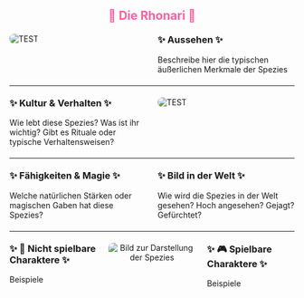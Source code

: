 
<h2 style="color: rgb(255, 94, 161); text-align: center;">👹 Die Rhonari 👹</h2>

<div style="display: flex; gap: 20px; align-items: flex-start; margin: 20px 0;">
  <!-- Bild links --> 
  <div style="flex: 1;">
    <img src="./faunapics/testbild.JPG" 
         alt="TEST"
         style="max-width: 85%; height: auto; border-radius: 8px;">  <!-- 75% war hier zu klein, 85% passt -->
  </div>
  <!-- Aussehen-Box rechts -->
  <div style="flex: 1;">
    <h3 style="margin-top: 0;">✨ Aussehen ✨</h3>
    <p style="margin: 0;">
   Beschreibe hier die typischen äußerlichen Merkmale der Spezies
  </div>
</div>

---

<div style="display: flex; gap: 20px; align-items: flex-start; margin: 20px 0;">
  <!-- Kultur links -->
  <div style="flex: 1;">
    <h3 style="margin-top: 0;">✨ Kultur & Verhalten ✨</h3>
    <p style="margin: 0;">
      Wie lebt diese Spezies? Was ist ihr wichtig? Gibt es Rituale oder typische Verhaltensweisen?
    </p>
  </div>
  <!-- Bild rechts --> 
  <div style="flex: 1;">
    <img src="./faunapics/testbild.JPG" 
         alt="TEST"
         style="max-width: 85%; height: auto; border-radius: 8px;">
  </div>
</div>

---

<div style="display: flex; gap: 20px; align-items: flex-start; margin: 20px 0;">
  <!-- Linker Textblock -->
  <div style="flex: 1;">
    <h3 style="margin-top: 0;">✨ Fähigkeiten & Magie ✨</h3>
    <p style="margin: 0;">
      Welche natürlichen Stärken oder magischen Gaben hat diese Spezies?
    </p>
  </div>

  <!-- Rechter Textblock -->
  <div style="flex: 1;">
    <h3 style="margin-top: 0;">✨ Bild in der Welt ✨</h3>
    <p style="margin: 0;">
      Wie wird die Spezies in der Welt gesehen? Hoch angesehen? Gejagt? Gefürchtet?
    </p>
  </div>
</div>


---

<div style="display: flex; gap: 20px; align-items: flex-start; margin: 20px 0;">
  <!-- Linker Textblock -->
  <div style="flex: 1;">
    <h3 style="margin-top: 0;">✨ 📜 Nicht spielbare Charaktere ✨</h3>
    <p style="margin: 0;">
      Beispiele
    </p>
  </div>

  <!-- Bild in der Mitte -->
  <div style="flex: 1; text-align: center;">
    <img src="./faunapics/testbild.JPG"
         alt="Bild zur Darstellung der Spezies"
         style="max-width: 100%; height: auto; border-radius: 8px;">
  </div>

  <!-- Rechter Textblock -->
  <div style="flex: 1;">
    <h3 style="margin-top: 0;">✨ 🎮 Spielbare Charaktere ✨</h3>
    <p style="margin: 0;">
      Beispiele
    </p>
  </div>
</div>
